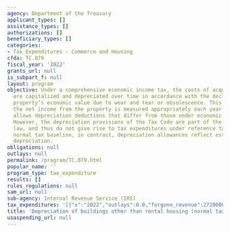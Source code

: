 ```yaml
---
agency: Department of the Treasury
applicant_types: []
assistance_types: []
authorizations: []
beneficiary_types: []
categories:
- Tax Expenditures - Commerce and Housing
cfda: TC.079
fiscal_year: '2022'
grants_url: null
is_subpart_f: null
layout: program
objective: Under a comprehensive economic income tax, the costs of acquiring a building
  are capitalized and depreciated over time in accordance with the decline in the
  property’s economic value due to wear and tear or obsolescence. This ensures that
  the net income from the property is measured appropriately each year. Current law
  allows depreciation deductions that differ from those under economic depreciation.
  However, the depreciation provisions of the Tax Code are part of the reference tax
  law, and thus do not give rise to tax expenditures under reference tax law. Under
  normal tax baseline, in contrast, depreciation allowances reflect estimates of economic
  depreciation.
obligations: null
outlays: null
permalink: /program/TC.079.html
popular_name: ''
program_type: tax_expenditure
results: []
rules_regulations: null
sam_url: null
sub-agency: Internal Revenue Service (IRS)
tax_expenditures: '[{"x":"2022","outlays":0.0,"forgone_revenue":2720000000.0},{"x":"2023","outlays":0.0,"forgone_revenue":920000000.0},{"x":"2024","outlays":0.0,"forgone_revenue":440000000.0}]'
title: 'Depreciation of buildings other than rental housing (normal tax method) '
usaspending_url: null
---
```


